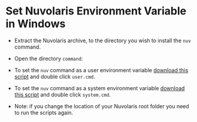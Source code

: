 # Set Nuvolaris Environment Variable in Windows

- Extract the Nuvolaris archive, to the directory you wish to install the `nuv` command.


- Open the directory `command`:

- To set the `nuv` command as a user environment variable [download this script](set-on-windows/user.cmd) and double click  `user.cmd`.
- To set the `nuv` command as a system environment variable [download this script](set-on-windows/user.cmd) and double click `system.cmd`.

- Note: if you change the location of your Nuvolaris root folder you need to run the scripts again.
